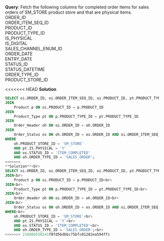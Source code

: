 **Query**: Fetch the following columns for completed order items for sales orders of SM_STORE product store and that are physical items.<br>
ORDER_ID<br>
ORDER_ITEM_SEQ_ID<br>
PRODUCT_ID<br>
PRODUCT_TYPE_ID<br>
IS_PHYSICAL<br>
IS_DIGITAL<br>
SALES_CHANNEL_ENUM_ID<br>
ORDER_DATE<br>
ENTRY_DATE<br>
STATUS_ID<br>
STATUS_DATETIME<br>
ORDER_TYPE_ID<br>
PRODUCT_STORE_ID <br>

<<<<<<< HEAD
**Solution**
```sql
SELECT oi.ORDER_ID, oi.ORDER_ITEM_SEQ_ID, oi.PRODUCT_ID, pt.PRODUCT_TYPE_ID, pt.IS_PHYSICAL, pt.IS_DIGITAL, oh.SALES_CHANNEL_ENUM_ID, oh.ORDER_DATE,   oh.ENTRY_DATE, os.STATUS_ID, os.STATUS_DATETIME, oh.ORDER_TYPE_ID, oh.PRODUCT_STORE_ID FROM Order_Item oi
JOIN
    Product p ON oi.PRODUCT_ID = p.PRODUCT_ID
JOIN
    Product_Type pt ON p.PRODUCT_TYPE_ID = pt.PRODUCT_TYPE_ID
JOIN
    Order_Header oh ON oi.ORDER_ID = oh.ORDER_ID
JOIN
    Order_Status os ON oh.ORDER_ID = os.ORDER_ID AND oi.ORDER_ITEM_SEQ_ID=os.ORDER_ITEM_SEQ_ID AND oi.STATUS_ID=os.STATUS_ID
WHERE
    oh.PRODUCT_STORE_ID = 'SM_STORE'
    AND pt.IS_PHYSICAL = 'Y'
    AND os.STATUS_ID = 'ITEM_COMPLETED'
    AND oh.ORDER_TYPE_ID = 'SALES_ORDER';
=======
**Solution**<br>
SELECT oi.ORDER_ID, oi.ORDER_ITEM_SEQ_ID, oi.PRODUCT_ID, pt.PRODUCT_TYPE_ID, pt.IS_PHYSICAL, pt.IS_DIGITAL, <br>oh.SALES_CHANNEL_ENUM_ID, oh.ORDER_DATE,   oh.ENTRY_DATE, os.STATUS_ID, os.STATUS_DATETIME, oh.ORDER_TYPE_ID, <br>oh.PRODUCT_STORE_ID FROM Order_Item oi<br>
JOIN<br>
    Product p ON oi.PRODUCT_ID = p.PRODUCT_ID<br>
JOIN<br>
    Product_Type pt ON p.PRODUCT_TYPE_ID = pt.PRODUCT_TYPE_ID<br>
JOIN<br>
    Order_Header oh ON oi.ORDER_ID = oh.ORDER_ID<br>
JOIN<br>
    Order_Status os ON oh.ORDER_ID = os.ORDER_ID AND oi.ORDER_ITEM_SEQ_ID=os.ORDER_ITEM_SEQ_ID AND <br>oi.STATUS_ID=os.STATUS_ID<br>
WHERE<br>
    oh.PRODUCT_STORE_ID = 'SM_STORE'<br>
    AND pt.IS_PHYSICAL = 'Y'<br>
    AND os.STATUS_ID = 'ITEM_COMPLETED'<br>
    AND oh.ORDER_TYPE_ID = 'SALES_ORDER';<br>
>>>>>>> 216068558241f8fd56dbbc75bfc01282ea594ffc

